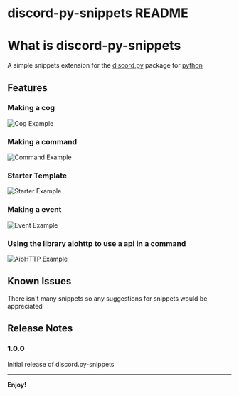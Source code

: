 
# discord-py-snippets README

# What is discord-py-snippets

A simple snippets extension for the [discord.py]("https://discordpy.readthedocs.io/en/latest/") package for [python]("https://www.python.org")

## Features

### Making a cog

![Cog Example]("https://i.imgur.com/gIWNM5E.gif")

### Making a command

![Command Example]("https://i.imgur.com/jUQZywQ.gif")

### Starter Template

![Starter Example]("https://i.imgur.com/AcoHPfb.gif")

### Making a event

![Event Example]("https://i.imgur.com/waHtA9I.gif")

### Using the library aiohttp to use a api in a command

![AioHTTP Example]("https://i.imgur.com/LVZVq33.gif")

<!-- ## Extension Settings

Include if your extension adds any VS Code settings through the `contributes.configuration` extension point.

For example:

This extension contributes the following settings:

* `myExtension.enable`: enable/disable this extension
* `myExtension.thing`: set to `blah` to do something -->

## Known Issues

There isn't many snippets so any suggestions for snippets would be appreciated

## Release Notes

### 1.0.0

Initial release of discord.py-snippets

-----------------------------------------------------------------------------------------------------------

**Enjoy!**
